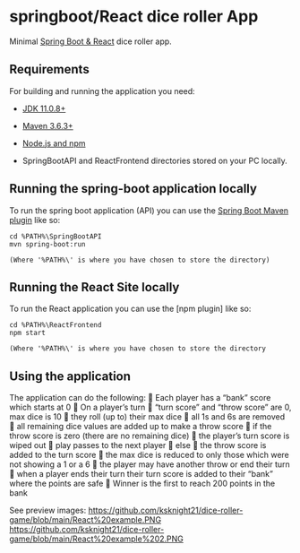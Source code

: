 # springboot/React dice roller App

Minimal [Spring Boot & React](https://github.com/ksknight21/dice-roller-game) dice roller app.

## Requirements

For building and running the application you need:

- [JDK 11.0.8+](http://www.oracle.com/technetwork/java/javase/downloads/jdk8-downloads-2133151.html)
- [Maven 3.6.3+](https://maven.apache.org)
- [Node.js and npm](https://www.npmjs.com/get-npm)

- SpringBootAPI and ReactFrontend directories stored on your PC locally.

## Running the spring-boot application locally

To run the spring boot application (API) you can use the [Spring Boot Maven plugin](https://docs.spring.io/spring-boot/docs/current/reference/html/build-tool-plugins-maven-plugin.html) like so:

```shell
cd %PATH%\SpringBootAPI
mvn spring-boot:run

(Where '%PATH%\' is where you have chosen to store the directory)
```

## Running the React Site locally

To run the React application you can use the [npm plugin] like so:

```shell
cd %PATH%\ReactFrontend
npm start

(Where '%PATH%\' is where you have chosen to store the directory
```

## Using the application
The application can do the following:
	Each player has a “bank” score which starts at 0
	On a player’s turn
	“turn score” and “throw score” are 0, max dice is 10
	they roll (up to) their max dice
	all 1s and 6s are removed
	all remaining dice values are added up to make a throw score
	if the throw score is zero (there are no remaining dice)
	the player’s turn score is wiped out
	play passes to the next player
	else
	the throw score is added to the turn score
	the max dice is reduced to only those which were not showing a 1 or a 6
	the player may have another throw or end their turn
	when a player ends their turn their turn score is added to their “bank” where the points are safe
	Winner is the first to reach 200 points in the bank

See preview images:
https://github.com/ksknight21/dice-roller-game/blob/main/React%20example.PNG
https://github.com/ksknight21/dice-roller-game/blob/main/React%20example%202.PNG
